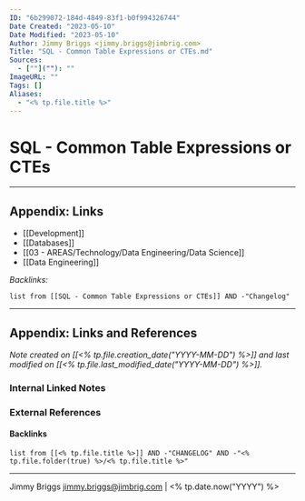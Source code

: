 ```yaml
---
ID: "6b299072-184d-4849-83f1-b0f994326744"
Date Created: "2023-05-10"
Date Modified: "2023-05-10"
Author: Jimmy Briggs <jimmy.briggs@jimbrig.com>
Title: "SQL - Common Table Expressions or CTEs.md"
Sources: 
  - [""](""): ""
ImageURL: ""
Tags: []
Aliases:
  - "<% tp.file.title %>"
---
```



# SQL - Common Table Expressions or CTEs

***

## Appendix: Links

- [[Development]]
- [[Databases]]
- [[03 - AREAS/Technology/Data Engineering/Data Science]]
- [[Data Engineering]]


*Backlinks:*

```dataview
list from [[SQL - Common Table Expressions or CTEs]] AND -"Changelog"
```

***

## Appendix: Links and References

*Note created on [[<% tp.file.creation_date("YYYY-MM-DD") %>]] and last modified on [[<% tp.file.last_modified_date("YYYY-MM-DD") %>]].*

### Internal Linked Notes

### External References

#### Backlinks

```dataview
list from [[<% tp.file.title %>]] AND -"CHANGELOG" AND -"<% tp.file.folder(true) %>/<% tp.file.title %>"
```


***

Jimmy Briggs <jimmy.briggs@jimbrig.com> | <% tp.date.now("YYYY") %>